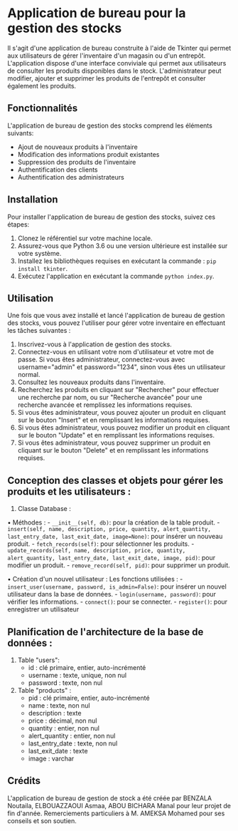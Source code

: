 # Application de bureau pour la gestion des stocks

Il s'agit d'une application de bureau construite à l'aide de Tkinter qui permet aux utilisateurs de gérer l'inventaire d'un magasin ou d'un entrepôt. L'application dispose d'une interface conviviale qui permet aux utilisateurs de consulter les produits disponibles dans le stock. L'administrateur peut modifier, ajouter et supprimer les produits de l'entrepôt et consulter également les produits.

## Fonctionnalités 

L'application de bureau de gestion des stocks comprend les éléments suivants:

- Ajout de nouveaux produits à l'inventaire
- Modification des informations produit existantes
- Suppression des produits de l'inventaire
- Authentification des clients
- Authentification des administrateurs

## Installation

Pour installer l'application de bureau de gestion des stocks, suivez ces étapes:

1. Clonez le référentiel sur votre machine locale.
2. Assurez-vous que Python 3.6 ou une version ultérieure est installée sur votre système.
3. Installez les bibliothèques requises en exécutant la commande :
    `pip install tkinter`.
4. Exécutez l'application en exécutant la commande `python index.py`.

## Utilisation 

Une fois que vous avez installé et lancé l'application de bureau de gestion des stocks, vous pouvez l'utiliser pour gérer votre inventaire en effectuant les tâches suivantes :
1. Inscrivez-vous à l'application de gestion des stocks.
2. Connectez-vous en utilisant votre nom d'utilisateur et votre mot de passe. Si vous êtes administrateur, connectez-vous avec username="admin" et password="1234", sinon vous êtes un utilisateur normal.
3. Consultez les nouveaux produits dans l'inventaire.
4. Recherchez les produits en cliquant sur \"Rechercher\" pour effectuer une recherche par nom, ou sur \"Recherche avancée\" pour une recherche avancée et remplissez les informations requises. 
5. Si vous êtes administrateur, vous pouvez ajouter un produit en cliquant sur le bouton \"Insert\" et en remplissant les informations requises.
6. Si vous êtes administrateur, vous pouvez modifier un produit en cliquant sur le bouton \"Update\" et en remplissant les informations requises.
7. Si vous êtes administrateur, vous pouvez supprimer un produit en cliquant sur le bouton \"Delete\" et en remplissant les informations requises.




## Conception des classes et objets pour gérer les produits et les utilisateurs :
1. Classe Database :

• Méthodes :
     - `__init__(self, db)`: pour la création de la table produit.
     - `insert(self, name, description, price, quantity, alert_quantity, last_entry_date, last_exit_date, image=None)`: pour insérer un nouveau produit.
     - `fetch_records(self)`: pour sélectionner les produits.
     - `update_records(self, name, description, price, quantity, alert_quantity, last_entry_date, last_exit_date, image, pid)`: pour modifier un produit.
     - `remove_record(self, pid)`: pour supprimer un produit.

• Création d'un nouvel utilisateur :
    Les fonctions utilisées :
    - `insert_user(username, password, is_admin=False)`: pour insérer un nouvel utilisateur dans la base de données.
    - `login(username, password)`: pour vérifier les informations.
    - `connect()`: pour se connecter.
    - `register()`: pour enregistrer un utilisateur

## Planification de l'architecture de la base de données :
1. Table "users":
    - id : clé primaire, entier, auto-incrémenté
    - username : texte, unique, non nul
    - password : texte, non nul
2. Table "products" :
    - pid : clé primaire, entier, auto-incrémenté
    - name : texte, non nul
    - description : texte
    - price : décimal, non nul
    - quantity : entier, non nul
    - alert_quantity : entier, non nul
    - last_entry_date : texte, non nul
    - last_exit_date : texte
    - image : varchar

## Crédits

L'application de bureau de gestion de stock a été créée par BENZALA Noutaila, ELBOUAZZAOUI Asmaa, ABOU BICHARA Manal pour leur projet de fin d'année. Remerciements particuliers à M. AMEKSA Mohamed pour ses conseils et son soutien.


